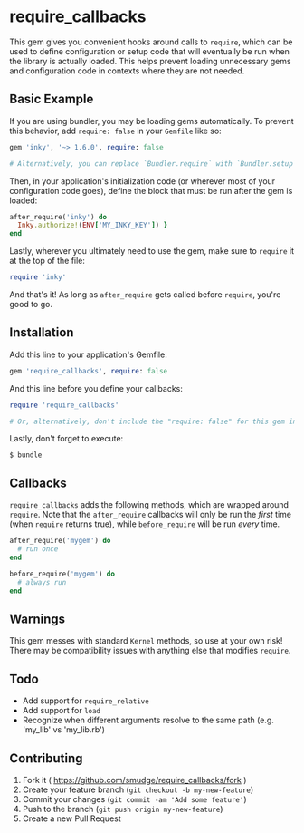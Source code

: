 # require_callbacks

This gem gives you convenient hooks around calls to `require`, which can be used to define
configuration or setup code that will eventually be run when the library is actually loaded.
This helps prevent loading unnecessary gems and configuration code in contexts where they
are not needed.

## Basic Example

If you are using bundler, you may be loading gems automatically. To prevent this behavior,
add `require: false` in your `Gemfile` like so:

```ruby
gem 'inky', '~> 1.6.0', require: false

# Alternatively, you can replace `Bundler.require` with `Bundler.setup`
```

Then, in your application's initialization code (or wherever most of your configuration code goes),
define the block that must be run after the gem is loaded:

```ruby
after_require('inky') do
  Inky.authorize!(ENV['MY_INKY_KEY']) }
end
```

Lastly, wherever you ultimately need to use the gem, make sure to `require` it at the top of the
file:

```ruby
require 'inky'
```

And that's it! As long as `after_require` gets called before `require`, you're good to go.

## Installation

Add this line to your application's Gemfile:

```ruby
gem 'require_callbacks', require: false
```

And this line before you define your callbacks:
```ruby
require 'require_callbacks'

# Or, alternatively, don't include the "require: false" for this gem in your Gemfile ;-)
```

Lastly, don't forget to execute:

    $ bundle

## Callbacks

`require_callbacks` adds the following methods, which are wrapped around `require`.
Note that the `after_require` callbacks will only be run the *first* time (when `require`
returns true), while `before_require` will be run *every* time.

```ruby
after_require('mygem') do
  # run once
end

before_require('mygem') do
  # always run
end
```

## Warnings

This gem messes with standard `Kernel` methods, so use at your own risk! There may be compatibility
issues with anything else that modifies `require`.

## Todo

* Add support for `require_relative`
* Add support for `load`
* Recognize when different arguments resolve to the same path (e.g. 'my_lib' vs 'my_lib.rb')

## Contributing

1. Fork it ( https://github.com/smudge/require_callbacks/fork )
2. Create your feature branch (`git checkout -b my-new-feature`)
3. Commit your changes (`git commit -am 'Add some feature'`)
4. Push to the branch (`git push origin my-new-feature`)
5. Create a new Pull Request
